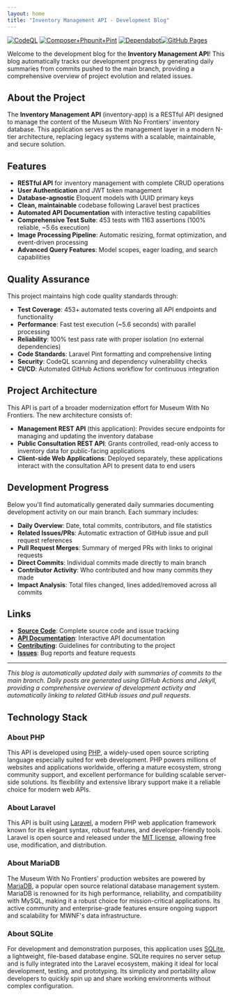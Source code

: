```yaml
---
layout: home
title: "Inventory Management API - Development Blog"
---
```


[![CodeQL](https://github.com/metanull/inventory-app/actions/workflows/github-code-scanning/codeql/badge.svg)](https://github.com/metanull/inventory-app/actions/workflows/github-code-scanning/codeql) [![Composer+Phpunit+Pint](https://github.com/metanull/inventory-app/actions/workflows/laravel.yml/badge.svg)](https://github.com/metanull/inventory-app/actions/workflows/laravel.yml) [![Dependabot](https://github.com/metanull/inventory-app/actions/workflows/dependabot/dependabot-updates/badge.svg)](https://github.com/metanull/inventory-app/actions/workflows/dependabot/dependabot-updates)[![GitHub Pages](https://github.com/metanull/inventory-app/actions/workflows/github-pages.yml/badge.svg)](https://github.com/metanull/inventory-app/actions/workflows/github-pages.yml)

Welcome to the development blog for the **Inventory Management API**! This blog automatically tracks our development progress by generating daily summaries from commits pushed to the main branch, providing a comprehensive overview of project evolution and related issues.

## About the Project

The **Inventory Management API** (inventory-app) is a RESTful API designed to manage the content of the Museum With No Frontiers' inventory database. This application serves as the management layer in a modern N-tier architecture, replacing legacy systems with a scalable, maintainable, and secure solution.

## Features

- **RESTful API** for inventory management with complete CRUD operations
- **User Authentication** and JWT token management  
- **Database-agnostic** Eloquent models with UUID primary keys
- **Clean, maintainable** codebase following Laravel best practices
- **Automated API Documentation** with interactive testing capabilities
- **Comprehensive Test Suite**: 453 tests with 1163 assertions (100% reliable, ~5.6s execution)
- **Image Processing Pipeline**: Automatic resizing, format optimization, and event-driven processing
- **Advanced Query Features**: Model scopes, eager loading, and search capabilities

## Quality Assurance

This project maintains high code quality standards through:

- **Test Coverage**: 453+ automated tests covering all API endpoints and functionality
- **Performance**: Fast test execution (~5.6 seconds) with parallel processing  
- **Reliability**: 100% test pass rate with proper isolation (no external dependencies)
- **Code Standards**: Laravel Pint formatting and comprehensive linting
- **Security**: CodeQL scanning and dependency vulnerability checks
- **CI/CD**: Automated GitHub Actions workflow for continuous integration

## Project Architecture

This API is part of a broader modernization effort for Museum With No Frontiers. The new architecture consists of:

- **Management REST API** (this application): Provides secure endpoints for managing and updating the inventory database
- **Public Consultation REST API**: Grants controlled, read-only access to inventory data for public-facing applications  
- **Client-side Web Applications**: Deployed separately, these applications interact with the consultation API to present data to end users

## Development Progress

Below you'll find automatically generated daily summaries documenting development activity on our main branch. Each summary includes:

- **Daily Overview**: Date, total commits, contributors, and file statistics
- **Related Issues/PRs**: Automatic extraction of GitHub issue and pull request references
- **Pull Request Merges**: Summary of merged PRs with links to original requests
- **Direct Commits**: Individual commits made directly to main branch  
- **Contributor Activity**: Who contributed and how many commits they made
- **Impact Analysis**: Total files changed, lines added/removed across all commits

## Links

- **[Source Code](https://github.com/metanull/inventory-app)**: Complete source code and issue tracking
- **[API Documentation](https://github.com/metanull/inventory-app#api-documentation)**: Interactive API documentation  
- **[Contributing](https://github.com/metanull/inventory-app#contributing)**: Guidelines for contributing to the project
- **[Issues](https://github.com/metanull/inventory-app/issues)**: Bug reports and feature requests

---

*This blog is automatically updated daily with summaries of commits to the main branch. Daily posts are generated using GitHub Actions and Jekyll, providing a comprehensive overview of development activity and automatically linking to related GitHub issues and pull requests.*

## Technology Stack

### About PHP

This API is developed using [PHP](https://www.php.net), a widely-used open source scripting language especially suited for web development. PHP powers millions of websites and applications worldwide, offering a mature ecosystem, strong community support, and excellent performance for building scalable server-side solutions. Its flexibility and extensive library support make it a reliable choice for modern web APIs.

### About Laravel

This API is built using [Laravel](https://laravel.com), a modern PHP web application framework known for its elegant syntax, robust features, and developer-friendly tools. Laravel is open source and released under the [MIT license](https://opensource.org/licenses/MIT), allowing free use, modification, and distribution.

### About MariaDB

The Museum With No Frontiers' production websites are powered by [MariaDB](https://mariadb.org), a popular open source relational database management system. MariaDB is renowned for its high performance, reliability, and compatibility with MySQL, making it a robust choice for mission-critical applications. Its active community and enterprise-grade features ensure ongoing support and scalability for MWNF's data infrastructure.

### About SQLite

For development and demonstration purposes, this application uses [SQLite](https://www.sqlite.org), a lightweight, file-based database engine. SQLite requires no server setup and is fully integrated into the Laravel ecosystem, making it ideal for local development, testing, and prototyping. Its simplicity and portability allow developers to quickly spin up and share working environments without complex configuration.
